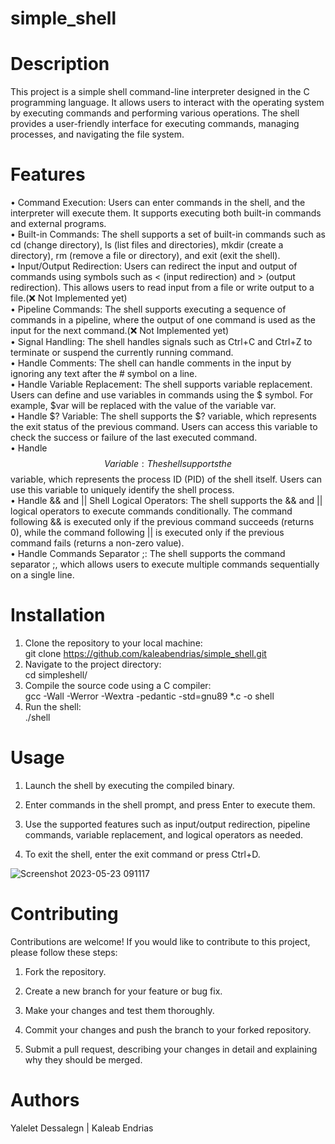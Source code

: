 # simple_shell 

# Description
This project is a simple shell command-line interpreter designed in the C programming language. It allows users to interact with the operating system by executing commands and performing various operations. The shell   provides a user-friendly interface for executing commands, managing processes, and navigating the file system.         

# Features          
• Command Execution: Users can enter commands in the shell, and the interpreter will execute them. It supports executing both built-in commands and external programs.        
• Built-in Commands: The shell supports a set of built-in commands such as cd (change directory), ls (list files and directories), mkdir (create a directory), rm (remove a file or directory), and exit (exit the         shell).       
• Input/Output Redirection: Users can redirect the input and output of commands using symbols such as < (input redirection) and > (output redirection). This allows users to read input from a file or write output to a   file.(❌ Not Implemented yet)            
• Pipeline Commands: The shell supports executing a sequence of commands in a pipeline, where the output of one command is used as the input for the next command.(❌ Not Implemented yet)        
• Signal Handling: The shell handles signals such as Ctrl+C and Ctrl+Z to terminate or suspend the currently running command.       
• Handle Comments: The shell can handle comments in the input by ignoring any text after the # symbol on a line.         
• Handle Variable Replacement: The shell supports variable replacement. Users can define and use variables in commands using the $ symbol. For example, $var will be replaced with the value of the variable var.     
• Handle $? Variable: The shell supports the $? variable, which represents the exit status of the previous command. Users can access this variable to check the success or failure of the last executed command.       
• Handle $$ Variable: The shell supports the $$ variable, which represents the process ID (PID) of the shell itself. Users can use this variable to uniquely identify the shell process.         
• Handle && and || Shell Logical Operators: The shell supports the && and || logical operators to execute commands conditionally. The command following && is executed only if the previous command succeeds (returns 0),   while the command following || is executed only if the previous command fails (returns a non-zero value).        
• Handle Commands Separator ;: The shell supports the command separator ;, which allows users to execute multiple commands sequentially on a single line.        
# Installation
1. Clone the repository to your local machine:  
  git clone https://github.com/kaleabendrias/simple_shell.git   
2. Navigate to the project directory:  
   cd simpleshell/
3. Compile the source code using a C compiler:   
   gcc -Wall -Werror -Wextra -pedantic -std=gnu89 *.c -o shell
4. Run the shell:  
   ./shell  
  # Usage
1. Launch the shell by executing the compiled binary.

2. Enter commands in the shell prompt, and press Enter to execute them.

3. Use the supported features such as input/output redirection, pipeline commands, variable replacement, and logical operators as needed.

4. To exit the shell, enter the exit command or press Ctrl+D.


![Screenshot 2023-05-23 091117](https://github.com/kaleabendrias/simple_shell/assets/125442134/bd472190-c0eb-4c76-a273-aa027920803b)


# Contributing
 Contributions are welcome! If you would like to contribute to this project, please follow these steps:

1. Fork the repository.

2. Create a new branch for your feature or bug fix.

3. Make your changes and test them thoroughly.

4. Commit your changes and push the branch to your forked repository.

5. Submit a pull request, describing your changes in detail and explaining why they should be merged.
# Authors
Yalelet Dessalegn | Kaleab Endrias
